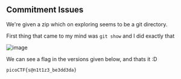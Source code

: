 ## Commitment Issues

We're given a zip which on exploring seems to be a git directory.

First thing that came to my mind was `git show` and I did exactly that

![image](https://github.com/slowstabs/CTF-Writeups/assets/148702248/b02220c5-774f-4e07-9e97-a3dddc1628bc)


We can see a flag in the versions given below, and thats it :D

`picoCTF{s@n1t1z3_be3dd3da}`
